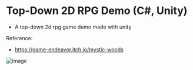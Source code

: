 # Top-Down 2D RPG Demo (C#, Unity)
- A top-down 2d rpg game demo made with unity

Reference:
- https://game-endeavor.itch.io/mystic-woods

![image](https://user-images.githubusercontent.com/60242731/157788728-391a4dba-f566-4ddd-ad94-e18cab4028e1.png)

